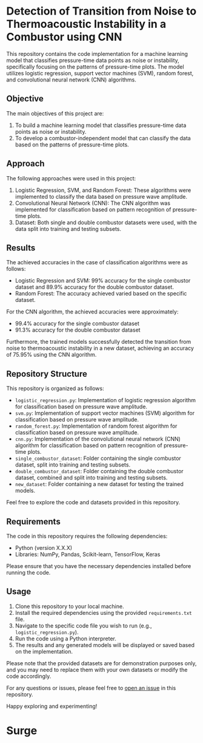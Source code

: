 # Detection of Transition from Noise to Thermoacoustic Instability in a Combustor using CNN

This repository contains the code implementation for a machine learning model that classifies pressure-time data points as noise or instability, specifically focusing on the patterns of pressure-time plots. The model utilizes logistic regression, support vector machines (SVM), random forest, and convolutional neural network (CNN) algorithms.

## Objective

The main objectives of this project are:
1. To build a machine learning model that classifies pressure-time data points as noise or instability.
2. To develop a combustor-independent model that can classify the data based on the patterns of pressure-time plots.

## Approach

The following approaches were used in this project:
1. Logistic Regression, SVM, and Random Forest: These algorithms were implemented to classify the data based on pressure wave amplitude.
2. Convolutional Neural Network (CNN): The CNN algorithm was implemented for classification based on pattern recognition of pressure-time plots.
3. Dataset: Both single and double combustor datasets were used, with the data split into training and testing subsets.

## Results

The achieved accuracies in the case of classification algorithms were as follows:
- Logistic Regression and SVM: 99% accuracy for the single combustor dataset and 89.9% accuracy for the double combustor dataset.
- Random Forest: The accuracy achieved varied based on the specific dataset.

For the CNN algorithm, the achieved accuracies were approximately:
- 99.4% accuracy for the single combustor dataset
- 91.3% accuracy for the double combustor dataset

Furthermore, the trained models successfully detected the transition from noise to thermoacoustic instability in a new dataset, achieving an accuracy of 75.95% using the CNN algorithm.

## Repository Structure

This repository is organized as follows:

- `logistic_regression.py`: Implementation of logistic regression algorithm for classification based on pressure wave amplitude.
- `svm.py`: Implementation of support vector machines (SVM) algorithm for classification based on pressure wave amplitude.
- `random_forest.py`: Implementation of random forest algorithm for classification based on pressure wave amplitude.
- `cnn.py`: Implementation of the convolutional neural network (CNN) algorithm for classification based on pattern recognition of pressure-time plots.
- `single_combustor_dataset`: Folder containing the single combustor dataset, split into training and testing subsets.
- `double_combustor_dataset`: Folder containing the double combustor dataset, combined and split into training and testing subsets.
- `new_dataset`: Folder containing a new dataset for testing the trained models.

Feel free to explore the code and datasets provided in this repository.

## Requirements

The code in this repository requires the following dependencies:
- Python (version X.X.X)
- Libraries: NumPy, Pandas, Scikit-learn, TensorFlow, Keras

Please ensure that you have the necessary dependencies installed before running the code.

## Usage

1. Clone this repository to your local machine.
2. Install the required dependencies using the provided `requirements.txt` file.
3. Navigate to the specific code file you wish to run (e.g., `logistic_regression.py`).
4. Run the code using a Python interpreter.
5. The results and any generated models will be displayed or saved based on the implementation.

Please note that the provided datasets are for demonstration purposes only, and you may need to replace them with your own datasets or modify the code accordingly.

For any questions or issues, please feel free to [open an issue](https://github.com/yourusername/repo-name/issues) in this repository.

Happy exploring and experimenting!
# Surge
